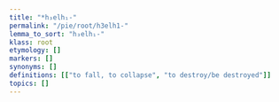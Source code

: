 ```yaml
---
title: "*h₃elh₁-"
permalink: "/pie/root/h3elh1-"
lemma_to_sort: "h₃elh₁-"
klass: root
etymology: []
markers: []
synonyms: []
definitions: [["to fall, to collapse", "to destroy/be destroyed"]]
topics: []
---
```

